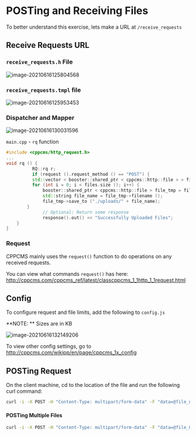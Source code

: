 # POSTing and Receiving Files

To better understand this exercise, lets make a URL at `/receive_requests` 

## Receive Requests URL

### `receive_requests.h` File

![image-20210616125804568](C:\Users\amera\AppData\Roaming\Typora\typora-user-images\image-20210616125804568.png)

### `receive_requests.tmpl` file

![image-20210616125953453](C:\Users\amera\AppData\Roaming\Typora\typora-user-images\image-20210616125953453.png)

### Dispatcher and Mapper

![image-20210616130031596](C:\Users\amera\AppData\Roaming\Typora\typora-user-images\image-20210616130031596.png)

`main.cpp` - `rq` function

```cpp
#include <cppcms/http_request.h>
...
void rq () {
          RQ::rq r;
          if (request ().request_method () == "POST") {
          std::vector < booster::shared_ptr < cppcms::http::file > > files = request ().files ();
          for (int i = 0; i < files.size (); i++) {
              booster::shared_ptr < cppcms::http::file > file_tmp = files[i];
              std::string file_name = file_tmp->filename ();
              file_tmp->save_to ("./uploads/" + file_name);
		}  
              // Optional: Return some response
              response().out() << "Successfully Uploaded Files";
	}
}
```

### Request

CPPCMS mainly uses the `request()` function to do operations on any received requests. 

You can view what commands `request()` has here: http://cppcms.com/cppcms_ref/latest/classcppcms_1_1http_1_1request.html

## Config

To configure request and file limits, add the following to `config.js`

**NOTE: ** Sizes are in KB

![image-20210616132149206](C:\Users\amera\AppData\Roaming\Typora\typora-user-images\image-20210616132149206.png)

To view other config settings, go to http://cppcms.com/wikipp/en/page/cppcms_1x_config

## POSTing Request

On the client machine, cd to the location of the file and run the following curl command:

```bash
curl -i -X POST -H "Content-Type: multipart/form-data" -F "data=@file_name" http://192.168.0.120:8080/receive_requests
```

#### POSTing Multiple Files

```bash
curl -i -X POST -H "Content-Type: multipart/form-data" -F "data=@file_0" -F "data=@File_1" -F "data=@file_2" http://192.168.0.120:8080/receive_requests
```



